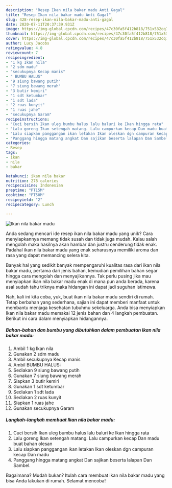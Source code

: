 ```yaml
---
description: "Resep Ikan nila bakar madu Anti Gagal"
title: "Resep Ikan nila bakar madu Anti Gagal"
slug: 428-resep-ikan-nila-bakar-madu-anti-gagal
date: 2020-07-11T20:37:39.931Z
image: https://img-global.cpcdn.com/recipes/47c30fa5f412b818/751x532cq70/ikan-nila-bakar-madu-foto-resep-utama.jpg
thumbnail: https://img-global.cpcdn.com/recipes/47c30fa5f412b818/751x532cq70/ikan-nila-bakar-madu-foto-resep-utama.jpg
cover: https://img-global.cpcdn.com/recipes/47c30fa5f412b818/751x532cq70/ikan-nila-bakar-madu-foto-resep-utama.jpg
author: Lucy Jacobs
ratingvalue: 4.8
reviewcount: 7
recipeingredient:
- "1 kg Ikan nila"
- "2 sdm madu"
- "secukupnya Kecap manis"
- " BUMBU HALUS"
- "9 siung bawang putih"
- "7 siung bawang merah"
- "3 butir kemiri"
- "1 sdt ketumbar"
- "1 sdt lada"
- "2 ruas kunyit"
- "1 ruas jahe"
- "secukupnya Garam"
recipeinstructions:
- "Cuci bersih Ikan uleg bumbu halus lalu baluri ke Ikan hingga rata"
- "Lalu goreng Ikan setengah matang. Lalu campurkan kecap Dan madu buat bahan olesan"
- "Lalu siapkan panggangan ikan letakan Ikan oleskan dgn campuran kecap Dan madu"
- "Panggang hingga matang angkat Dan sajikan beserta lalapan Dan Sambel."
categories:
- Resep
tags:
- ikan
- nila
- bakar

katakunci: ikan nila bakar 
nutrition: 278 calories
recipecuisine: Indonesian
preptime: "PT15M"
cooktime: "PT50M"
recipeyield: "2"
recipecategory: Lunch

---
```



![Ikan nila bakar madu](https://img-global.cpcdn.com/recipes/47c30fa5f412b818/751x532cq70/ikan-nila-bakar-madu-foto-resep-utama.jpg)

Anda sedang mencari ide resep ikan nila bakar madu yang unik? Cara menyiapkannya memang tidak susah dan tidak juga mudah. Kalau salah mengolah maka hasilnya akan hambar dan justru cenderung tidak enak. Padahal ikan nila bakar madu yang enak seharusnya memiliki aroma dan rasa yang dapat memancing selera kita.



Banyak hal yang sedikit banyak mempengaruhi kualitas rasa dari ikan nila bakar madu, pertama dari jenis bahan, kemudian pemilihan bahan segar hingga cara mengolah dan menyajikannya. Tak perlu pusing jika mau menyiapkan ikan nila bakar madu enak di mana pun anda berada, karena asal sudah tahu triknya maka hidangan ini dapat jadi suguhan istimewa.


Nah, kali ini kita coba, yuk, buat ikan nila bakar madu sendiri di rumah. Tetap berbahan yang sederhana, sajian ini dapat memberi manfaat untuk membantu menjaga kesehatan tubuhmu sekeluarga. Anda bisa menyiapkan Ikan nila bakar madu memakai 12 jenis bahan dan 4 langkah pembuatan. Berikut ini cara dalam menyiapkan hidangannya.

<!--inarticleads1-->

##### Bahan-bahan dan bumbu yang dibutuhkan dalam pembuatan Ikan nila bakar madu:

1. Ambil 1 kg Ikan nila
1. Gunakan 2 sdm madu
1. Ambil secukupnya Kecap manis
1. Ambil  BUMBU HALUS:
1. Sediakan 9 siung bawang putih
1. Gunakan 7 siung bawang merah
1. Siapkan 3 butir kemiri
1. Gunakan 1 sdt ketumbar
1. Sediakan 1 sdt lada
1. Sediakan 2 ruas kunyit
1. Siapkan 1 ruas jahe
1. Gunakan secukupnya Garam




<!--inarticleads2-->

##### Langkah-langkah membuat Ikan nila bakar madu:

1. Cuci bersih Ikan uleg bumbu halus lalu baluri ke Ikan hingga rata
1. Lalu goreng Ikan setengah matang. Lalu campurkan kecap Dan madu buat bahan olesan
1. Lalu siapkan panggangan ikan letakan Ikan oleskan dgn campuran kecap Dan madu
1. Panggang hingga matang angkat Dan sajikan beserta lalapan Dan Sambel.




Bagaimana? Mudah bukan? Itulah cara membuat ikan nila bakar madu yang bisa Anda lakukan di rumah. Selamat mencoba!
